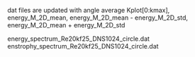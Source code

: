 dat files are updated with angle average
Kplot[0:kmax], energy_M_2D_mean, energy_M_2D_mean - energy_M_2D_std, energy_M_2D_mean + energy_M_2D_std    

energy_spectrum_Re20kf25_DNS1024_circle.dat
enstrophy_spectrum_Re20kf25_DNS1024_circle.dat

